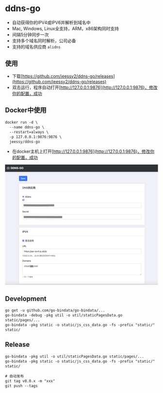 # ddns-go
- 自动获得你的IPV4或IPV6并解析到域名中
- Mac, Windows, Linux全支持，ARM，x86架构同时支持
- 间隔5分钟同步一次
- 支持多个域名同时解析，公司必备
- 支持的域名供应商 `alidns`

## 使用
- 下载[https://github.com/jeessy2/ddns-go/releases](https://github.com/jeessy2/ddns-go/releases)
- 双击运行，程序自动打开[http://127.0.0.1:9876](http://127.0.0.1:9876)，修改你的配置，成功

## Docker中使用
```
docker run -d \
  --name ddns-go \
  --restart=always \
  -p 127.0.0.1:9876:9876 \
  jeessy/ddns-go
```
- 在docker主机上打开[http://127.0.0.1:9876](http://127.0.0.1:9876)，修改你的配置，成功

![avatar](ddns-web.png)

## Development
```
go get -u github.com/go-bindata/go-bindata/...
go-bindata -debug -pkg util -o util/staticPagesData.go static/pages/...
go-bindata -pkg static -o static/js_css_data.go -fs -prefix "static/" static/
```

## Release
```
go-bindata -pkg util -o util/staticPagesData.go static/pages/...
go-bindata -pkg static -o static/js_css_data.go -fs -prefix "static/" static/

# 自动发布
git tag v0.0.x -m "xxx" 
git push --tags

```